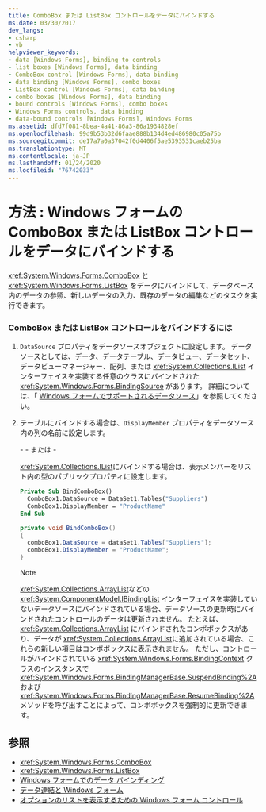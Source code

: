 ```yaml
---
title: ComboBox または ListBox コントロールをデータにバインドする
ms.date: 03/30/2017
dev_langs:
- csharp
- vb
helpviewer_keywords:
- data [Windows Forms], binding to controls
- list boxes [Windows Forms], data binding
- ComboBox control [Windows Forms], data binding
- data binding [Windows Forms], combo boxes
- ListBox control [Windows Forms], data binding
- combo boxes [Windows Forms], data binding
- bound controls [Windows Forms], combo boxes
- Windows Forms controls, data binding
- data-bound controls [Windows Forms], Windows Forms
ms.assetid: dfd7f081-8bea-4a41-86a3-86a1934828ef
ms.openlocfilehash: 99d9b53b32d6faae888b134d4ed486980c05a75b
ms.sourcegitcommit: de17a7a0a37042f0d4406f5ae5393531caeb25ba
ms.translationtype: MT
ms.contentlocale: ja-JP
ms.lasthandoff: 01/24/2020
ms.locfileid: "76742033"
---
```

# <a name="how-to-bind-a-windows-forms-combobox-or-listbox-control-to-data"></a>方法 : Windows フォームの ComboBox または ListBox コントロールをデータにバインドする
<xref:System.Windows.Forms.ComboBox> と <xref:System.Windows.Forms.ListBox> をデータにバインドして、データベース内のデータの参照、新しいデータの入力、既存のデータの編集などのタスクを実行できます。  
  
### <a name="to-bind-a-combobox-or-listbox-control"></a>ComboBox または ListBox コントロールをバインドするには  
  
1. `DataSource` プロパティをデータソースオブジェクトに設定します。 データソースとしては、データ、データテーブル、データビュー、データセット、データビューマネージャー、配列、または <xref:System.Collections.IList> インターフェイスを実装する任意のクラスにバインドされた <xref:System.Windows.Forms.BindingSource> があります。 詳細については、「 [Windows フォームでサポートされるデータソース](../data-sources-supported-by-windows-forms.md)」を参照してください。  
  
2. テーブルにバインドする場合は、`DisplayMember` プロパティをデータソース内の列の名前に設定します。  
  
     \- - または -  
  
     <xref:System.Collections.IList>にバインドする場合は、表示メンバーをリスト内の型のパブリックプロパティに設定します。  
  
    ```vb  
    Private Sub BindComboBox()  
      ComboBox1.DataSource = DataSet1.Tables("Suppliers")  
      ComboBox1.DisplayMember = "ProductName"  
    End Sub  
    ```  
  
    ```csharp  
    private void BindComboBox()  
    {  
      comboBox1.DataSource = dataSet1.Tables["Suppliers"];  
      comboBox1.DisplayMember = "ProductName";  
    }  
    ```  
  
    > [!NOTE]
    > <xref:System.Collections.ArrayList>などの <xref:System.ComponentModel.IBindingList> インターフェイスを実装していないデータソースにバインドされている場合、データソースの更新時にバインドされたコントロールのデータは更新されません。 たとえば、<xref:System.Collections.ArrayList> にバインドされたコンボボックスがあり、データが <xref:System.Collections.ArrayList>に追加されている場合、これらの新しい項目はコンボボックスに表示されません。 ただし、コントロールがバインドされている <xref:System.Windows.Forms.BindingContext> クラスのインスタンスで <xref:System.Windows.Forms.BindingManagerBase.SuspendBinding%2A> および <xref:System.Windows.Forms.BindingManagerBase.ResumeBinding%2A> メソッドを呼び出すことによって、コンボボックスを強制的に更新できます。  
  
## <a name="see-also"></a>参照

- <xref:System.Windows.Forms.ComboBox>
- <xref:System.Windows.Forms.ListBox>
- [Windows フォームでのデータ バインディング](../windows-forms-data-binding.md)
- [データ連結と Windows フォーム](../data-binding-and-windows-forms.md)
- [オプションのリストを表示するための Windows フォーム コントロール](windows-forms-controls-used-to-list-options.md)
